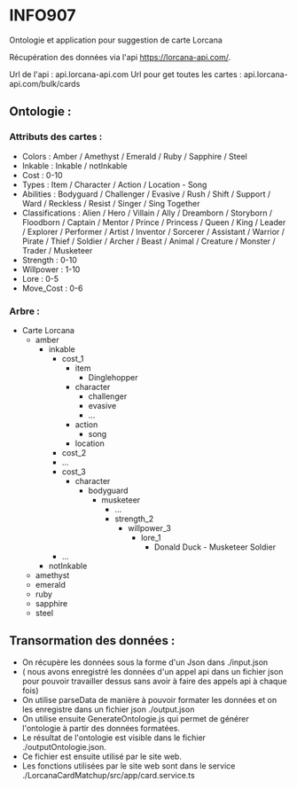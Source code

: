 # INFO907
Ontologie et application pour suggestion de carte Lorcana


Récupération des données via l'api https://lorcana-api.com/. 

Url de l'api : api.lorcana-api.com
Url pour get toutes les cartes : api.lorcana-api.com/bulk/cards

## Ontologie :

### Attributs des cartes :

- Colors : Amber / Amethyst / Emerald / Ruby / Sapphire / Steel
- Inkable : Inkable / notInkable
- Cost : 0-10
- Types : Item / Character / Action / Location
      - Song
- Abilities : Bodyguard / Challenger / Evasive / Rush / Shift / Support / Ward / Reckless / Resist / Singer / Sing Together
- Classifications : Alien / Hero / Villain / Ally / Dreamborn / Storyborn / Floodborn / Captain / Mentor / Prince / Princess / Queen / King / Leader / Explorer / Performer / Artist / Inventor / Sorcerer / Assistant / Warrior / Pirate / Thief / Soldier / Archer / Beast / Animal / Creature / Monster / Trader / Musketeer
- Strength : 0-10
- Willpower : 1-10
- Lore : 0-5
- Move_Cost : 0-6 


### Arbre :

- Carte Lorcana
  - amber
      - inkable 
         - cost_1
            - item
              - Dinglehopper
            - character
              - challenger
              - evasive
              - ...
            - action
              - song
            - location
         - cost_2
          - ...
         - cost_3
           - character
               - bodyguard
                   - musketeer
                     - ...
                     - strength_2
                       - willpower_3
                         - lore_1
                           - Donald Duck - Musketeer Soldier
         - ...
     - notInkable
  - amethyst
  - emerald
  - ruby
  - sapphire
  - steel


## Transormation des données :

- On récupère les données sous la forme d'un Json dans ./input.json 
- ( nous avons enregistré les données d'un appel api dans un fichier json pour pouvoir travailler dessus sans avoir à faire des appels api à chaque fois)
- On utilise parseData de manière à pouvoir formater les données et on les enregistre dans un fichier json ./output.json
- On utilise ensuite GenerateOntologie.js qui permet de générer l'ontologie à partir des données formatées. 
- Le résultat de l'ontologie est visible dans le fichier ./outputOntologie.json.
- Ce fichier est ensuite utilisé par le site web.
- Les fonctions utilisées par le site web sont dans le service ./LorcanaCardMatchup/src/app/card.service.ts
